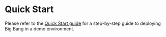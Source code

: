 # Quick Start

Please refer to the [Quick Start guide](../installation/environments/quick-start.md) for a step-by-step guide to deploying Big Bang in a demo environment.
